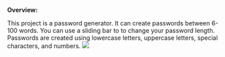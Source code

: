 **Overview:**

This project is a password generator. It can create passwords between 6-100 words. You can use a sliding bar to to change your password length. Passwords are created using lowercase letters, uppercase letters, special characters, and numbers. 
<img src="passgen/images/password generator image.png">

